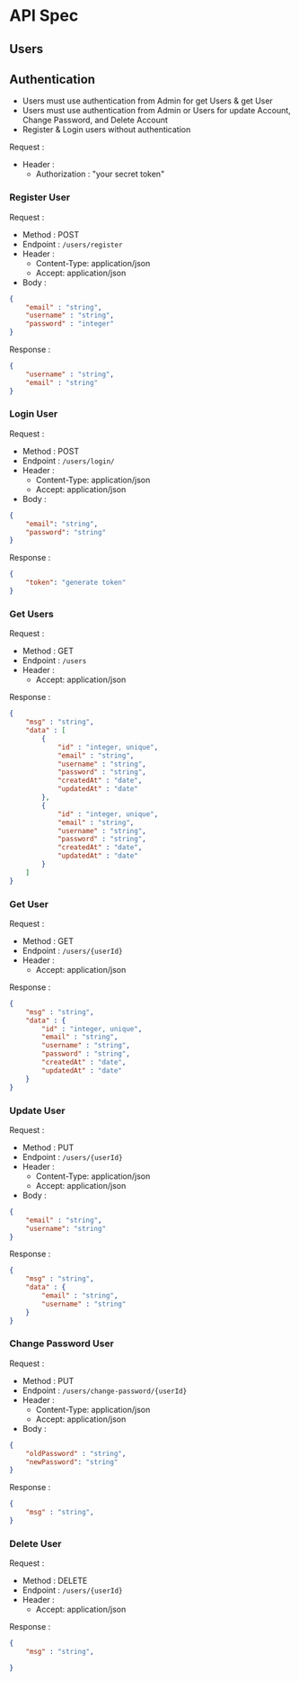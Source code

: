 # API Spec

## Users
## Authentication
<!-- All API must use this authentication -->
- Users must use authentication from Admin for get Users & get User
- Users must use authentication from Admin or Users for update Account, Change Password, and Delete Account 
- Register & Login users without authentication

Request :
- Header :
    - Authorization : "your secret token"

### Register User

Request :
- Method : POST
- Endpoint : `/users/register`
- Header :
    - Content-Type: application/json
    - Accept: application/json
- Body :

```json 
{
    "email" : "string",
    "username" : "string",
    "password" : "integer"
}
```

Response :

```json 
{
    "username" : "string",
    "email" : "string"
}
```

### Login User

Request :
- Method : POST
- Endpoint : `/users/login/`
- Header :
    - Content-Type: application/json
    - Accept: application/json
- Body :
```json
{
    "email": "string",
    "password": "string"
}

```

Response :

```json 
{
    "token": "generate token"
}
```

### Get Users

Request :
- Method : GET
- Endpoint : `/users`
- Header :
    - Accept: application/json

Response :

```json 
{
    "msg" : "string",
    "data" : [
        {
            "id" : "integer, unique",
            "email" : "string",
            "username" : "string",
            "password" : "string",
            "createdAt" : "date",
            "updatedAt" : "date"
        },
        {
            "id" : "integer, unique",
            "email" : "string",
            "username" : "string",
            "password" : "string",
            "createdAt" : "date",
            "updatedAt" : "date"
        }
    ]
}
```

### Get User

Request :
- Method : GET
- Endpoint : `/users/{userId}`
- Header :
    - Accept: application/json

Response :

```json 
{
    "msg" : "string",
    "data" : {
        "id" : "integer, unique",
        "email" : "string",
        "username" : "string",
        "password" : "string",
        "createdAt" : "date",
        "updatedAt" : "date"
    }
}
```

### Update User

Request :
- Method : PUT
- Endpoint : `/users/{userId}`
- Header :
    - Content-Type: application/json
    - Accept: application/json
- Body : 

```json
{
    "email" : "string",
    "username": "string"
}
```

Response :

```json 
{
    "msg" : "string",
    "data" : {
        "email" : "string",
        "username" : "string"
    }
}
```

### Change Password User

Request :
- Method : PUT
- Endpoint : `/users/change-password/{userId}`
- Header :
    - Content-Type: application/json
    - Accept: application/json
- Body : 

```json
{
    "oldPassword" : "string",
    "newPassword": "string"
}
```

Response :

```json 
{
    "msg" : "string",
}
```

### Delete User

Request :
- Method : DELETE
- Endpoint : `/users/{userId}`
- Header :
    - Accept: application/json

Response :

```json 
{
    "msg" : "string",

}
```
